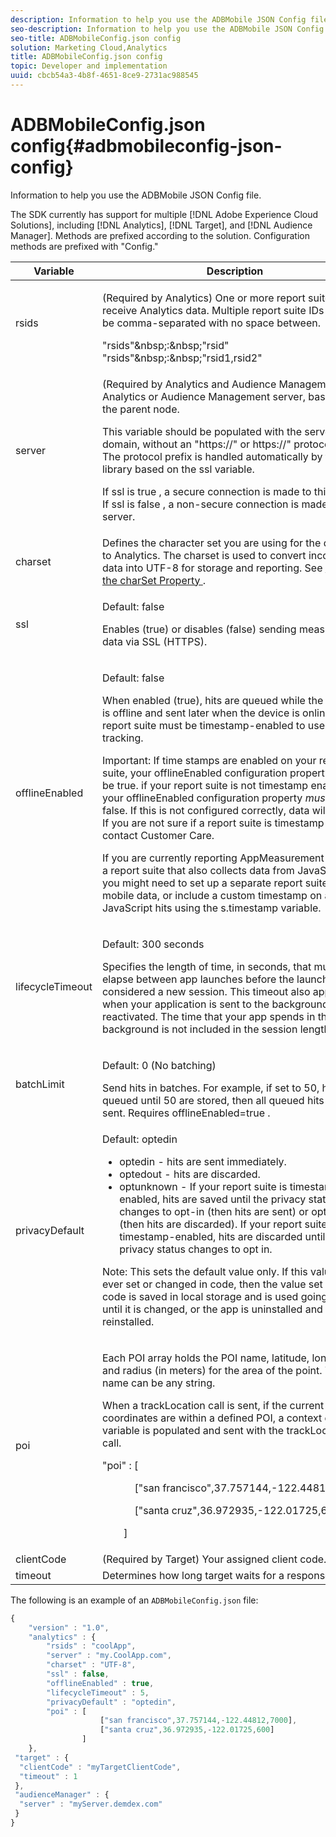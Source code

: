 ```yaml
---
description: Information to help you use the ADBMobile JSON Config file.
seo-description: Information to help you use the ADBMobile JSON Config file.
seo-title: ADBMobileConfig.json config
solution: Marketing Cloud,Analytics
title: ADBMobileConfig.json config
topic: Developer and implementation
uuid: cbcb54a3-4b8f-4651-8ce9-2731ac988545
---
```


# ADBMobileConfig.json config{#adbmobileconfig-json-config}

Information to help you use the ADBMobile JSON Config file.

The SDK currently has support for multiple [!DNL Adobe Experience Cloud Solutions], including [!DNL Analytics], [!DNL Target], and [!DNL Audience Manager]. Methods are prefixed according to the solution. Configuration methods are prefixed with "Config." 

<table id="table_4068E4D18FA043DA902A2B67731348F2"> 
 <thead> 
  <tr> 
   <th colname="col1" class="entry"> Variable </th> 
   <th colname="col2" class="entry"> Description </th> 
  </tr> 
 </thead>
 <tbody> 
  <tr> 
   <td colname="col1"> rsids </td> 
   <td colname="col2"> <p>(Required by Analytics) One or more report suites to receive Analytics data. Multiple report suite IDs should be comma-separated with no space between. </p> 
    <codeblock class="syntax javascript">
      "rsids"&amp;nbsp;:&amp;nbsp;"rsid" 
    </codeblock> 
    <codeblock class="syntax javascript">
      "rsids"&amp;nbsp;:&amp;nbsp;"rsid1,rsid2" 
    </codeblock> </td> 
  </tr> 
  <tr> 
   <td colname="col1"> server </td> 
   <td colname="col2"> <p>(Required by Analytics and Audience Management). Analytics or Audience Management server, based on the parent node. </p> <p> This variable should be populated with the server domain, without an "https://" or https://" protocol prefix. The protocol prefix is handled automatically by the library based on the <span class="codeph"> ssl </span> variable. </p> <p> If <span class="codeph"> ssl </span> is <span class="codeph"> true </span>, a secure connection is made to this server. If <span class="codeph"> ssl </span> is <span class="codeph"> false </span>, a non-secure connection is made to this server. </p> </td> 
  </tr> 
  <tr> 
   <td colname="col1"> charset </td> 
   <td colname="col2"> Defines the character set you are using for the data sent to Analytics. The charset is used to convert incoming data into UTF-8 for storage and reporting. See <a href="https://microsite.omniture.com/t2/help/en_US/whitepapers/multibyte/?f=multibyte_charset.html" format="http" scope="external"> Using the charSet Property </a>. </td> 
  </tr> 
  <tr> 
   <td colname="col1"> ssl </td> 
   <td colname="col2"> <p>Default: false </p> <p>Enables (true) or disables (false) sending measurement data via SSL (HTTPS). </p> </td> 
  </tr> 
  <tr> 
   <td colname="col1"> offlineEnabled </td> 
   <td colname="col2"> <p>Default: false </p> <p>When enabled (true), hits are queued while the device is offline and sent later when the device is online. Your report suite must be timestamp-enabled to use offline tracking. </p> <p>Important:  If time stamps are enabled on your report suite, your <span class="codeph"> offlineEnabled </span> configuration property <i>must</i> be true. if your report suite is not timestamp enabled, your <span class="codeph"> offlineEnabled </span> configuration property <i>must</i> be false. If this is not configured correctly, data will be lost. If you are not sure if a report suite is timestamp enabled, contact Customer Care. </p> <p>If you are currently reporting AppMeasurement data to a report suite that also collects data from JavaScript, you might need to set up a separate report suite for mobile data, or include a custom timestamp on all JavaScript hits using the <span class="codeph"> s.timestamp </span> variable. </p> </td> 
  </tr> 
  <tr> 
   <td colname="col1"> lifecycleTimeout </td> 
   <td colname="col2"> <p>Default: 300 seconds </p> <p>Specifies the length of time, in seconds, that must elapse between app launches before the launch is considered a new session. This timeout also applies when your application is sent to the background and reactivated. The time that your app spends in the background is not included in the session length. </p> </td> 
  </tr> 
  <tr> 
   <td colname="col1"> batchLimit </td> 
   <td colname="col2"> <p>Default: 0 (No batching) </p>Send hits in batches. For example, if set to 50, hits are queued until 50 are stored, then all queued hits are sent. Requires <span class="codeph"> offlineEnabled=true </span>. </td> 
  </tr> 
  <tr> 
   <td colname="col1"> privacyDefault </td> 
   <td colname="col2"> <p>Default: <span class="codeph"> optedin </span> </p> 
    <ul id="ul_B7A92BD8C9BA4EFEA5CCD451A76042BD"> 
     <li id="li_B6F78E8FE4DD4872B3DC2FBA656DBCDE"> <span class="codeph"> optedin </span> - hits are sent immediately. </li> 
     <li id="li_EF1EF12AF30C4E8D86F0F62E37F1B90E"> <span class="codeph"> optedout </span> - hits are discarded. </li> 
     <li id="li_BBF64ECCC33B40519F9C4221077C12A1"> <span class="codeph"> optunknown </span> - If your report suite is timestamp-enabled, hits are saved until the privacy status changes to opt-in (then hits are sent) or opt-out (then hits are discarded). If your report suite is not timestamp-enabled, hits are discarded until the privacy status changes to opt in. </li> 
    </ul> <p>Note:  This sets the default value only. If this value is ever set or changed in code, then the value set by the code is saved in local storage and is used going forward until it is changed, or the app is uninstalled and then reinstalled. </p> </td> 
  </tr> 
  <tr> 
   <td colname="col1"> poi </td> 
   <td colname="col2"> <p>Each POI array holds the POI name, latitude, longitude, and radius (in meters) for the area of the point. The POI name can be any string. </p> <p>When a <span class="codeph"> trackLocation </span> call is sent, if the current coordinates are within a defined POI, a context data variable is populated and sent with the <span class="codeph"> trackLocation </span> call. </p> 
    <codeblock class="syntax javascript">
      "poi"&nbsp;:&nbsp;[ 
     
&nbsp;&nbsp;&nbsp;&nbsp;&nbsp;&nbsp;&nbsp;&nbsp;&nbsp;&nbsp;&nbsp;&nbsp;["san&nbsp;francisco",37.757144,-122.44812,7000], 
     
&nbsp;&nbsp;&nbsp;&nbsp;&nbsp;&nbsp;&nbsp;&nbsp;&nbsp;&nbsp;&nbsp;&nbsp;["santa&nbsp;cruz",36.972935,-122.01725,600] 
     
&nbsp;&nbsp;&nbsp;&nbsp;&nbsp;&nbsp;&nbsp;&nbsp;] 
    </codeblock> </td> 
  </tr> 
  <tr> 
   <td colname="col1"> clientCode </td> 
   <td colname="col2"> (Required by Target) Your assigned client code. </td> 
  </tr> 
  <tr> 
   <td colname="col1"> timeout </td> 
   <td colname="col2"> Determines how long target waits for a response. </td> 
  </tr> 
 </tbody> 
</table>

The following is an example of an `ADBMobileConfig.json` file:

```js
{ 
    "version" : "1.0", 
    "analytics" : { 
        "rsids" : "coolApp", 
        "server" : "my.CoolApp.com", 
        "charset" : "UTF-8", 
        "ssl" : false, 
        "offlineEnabled" : true, 
        "lifecycleTimeout" : 5, 
        "privacyDefault" : "optedin", 
        "poi" : [ 
                    ["san francisco",37.757144,-122.44812,7000], 
                    ["santa cruz",36.972935,-122.01725,600] 
                ] 
    }, 
 "target" : { 
  "clientCode" : "myTargetClientCode", 
  "timeout" : 1 
 }, 
 "audienceManager" : { 
  "server" : "myServer.demdex.com" 
 } 
}
```

